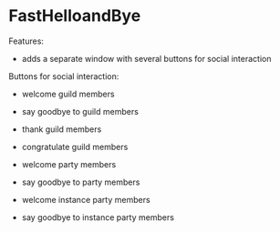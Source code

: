 # FastHelloandBye
Features:

- adds a separate window with several buttons for social interaction

 

Buttons for social interaction:

- welcome guild members

- say goodbye to guild members

- thank guild members

- congratulate guild members

- welcome party members

- say goodbye to party members

- welcome instance party members

- say goodbye to instance party members